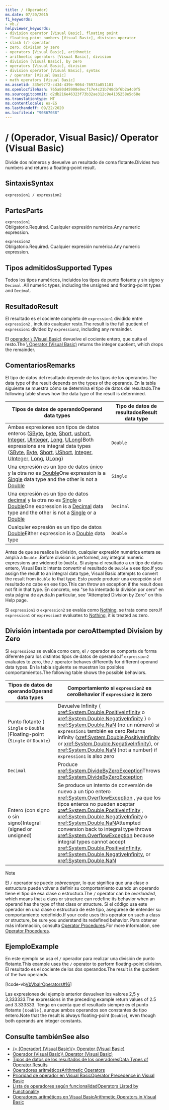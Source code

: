 ```yaml
---
title: / (Operador)
ms.date: 07/20/2015
f1_keywords:
- vb./
helpviewer_keywords:
- division operator [Visual Basic], floating point
- floating-point numbers [Visual Basic], division operator
- slash (/) operator
- zero, division by zero
- operators [Visual Basic], arithmetic
- arithmetic operators [Visual Basic], division
- division [Visual Basic], by zero
- operators [Visual Basic], division
- division operator [Visual Basic], syntax
- / operator [Visual Basic]
- math operators [Visual Basic]
ms.assetid: 335e97f2-c434-439e-9064-76973a051101
ms.openlocfilehash: 765a80d45908e0ecf17e4c21b748dbf6b2a4c0f5
ms.sourcegitcommit: d2db216e46323f73b32ae312c9e4135258e5d68e
ms.translationtype: MT
ms.contentlocale: es-ES
ms.lasthandoff: 09/22/2020
ms.locfileid: "90867038"
---
```

# <a name="-operator-visual-basic"></a><span data-ttu-id="9494b-102">/ (Operador, Visual Basic)</span><span class="sxs-lookup"><span data-stu-id="9494b-102">/ Operator (Visual Basic)</span></span>

<span data-ttu-id="9494b-103">Divide dos números y devuelve un resultado de coma flotante.</span><span class="sxs-lookup"><span data-stu-id="9494b-103">Divides two numbers and returns a floating-point result.</span></span>  
  
## <a name="syntax"></a><span data-ttu-id="9494b-104">Sintaxis</span><span class="sxs-lookup"><span data-stu-id="9494b-104">Syntax</span></span>  
  
```vb  
expression1 / expression2  
```  
  
## <a name="parts"></a><span data-ttu-id="9494b-105">Partes</span><span class="sxs-lookup"><span data-stu-id="9494b-105">Parts</span></span>  

 `expression1`  
 <span data-ttu-id="9494b-106">Obligatorio.</span><span class="sxs-lookup"><span data-stu-id="9494b-106">Required.</span></span> <span data-ttu-id="9494b-107">Cualquier expresión numérica.</span><span class="sxs-lookup"><span data-stu-id="9494b-107">Any numeric expression.</span></span>  
  
 `expression2`  
 <span data-ttu-id="9494b-108">Obligatorio.</span><span class="sxs-lookup"><span data-stu-id="9494b-108">Required.</span></span> <span data-ttu-id="9494b-109">Cualquier expresión numérica.</span><span class="sxs-lookup"><span data-stu-id="9494b-109">Any numeric expression.</span></span>  
  
## <a name="supported-types"></a><span data-ttu-id="9494b-110">Tipos admitidos</span><span class="sxs-lookup"><span data-stu-id="9494b-110">Supported Types</span></span>  

 <span data-ttu-id="9494b-111">Todos los tipos numéricos, incluidos los tipos de punto flotante y sin signo y `Decimal` .</span><span class="sxs-lookup"><span data-stu-id="9494b-111">All numeric types, including the unsigned and floating-point types and `Decimal`.</span></span>  
  
## <a name="result"></a><span data-ttu-id="9494b-112">Resultado</span><span class="sxs-lookup"><span data-stu-id="9494b-112">Result</span></span>  

 <span data-ttu-id="9494b-113">El resultado es el cociente completo de `expression1` dividido entre `expression2` , incluido cualquier resto.</span><span class="sxs-lookup"><span data-stu-id="9494b-113">The result is the full quotient of `expression1` divided by `expression2`, including any remainder.</span></span>  
  
 <span data-ttu-id="9494b-114">El [operador \ (Visual Basic)](integer-division-operator.md) devuelve el cociente entero, que quita el resto.</span><span class="sxs-lookup"><span data-stu-id="9494b-114">The [\ Operator (Visual Basic)](integer-division-operator.md) returns the integer quotient, which drops the remainder.</span></span>  
  
## <a name="remarks"></a><span data-ttu-id="9494b-115">Comentarios</span><span class="sxs-lookup"><span data-stu-id="9494b-115">Remarks</span></span>  

 <span data-ttu-id="9494b-116">El tipo de datos del resultado depende de los tipos de los operandos.</span><span class="sxs-lookup"><span data-stu-id="9494b-116">The data type of the result depends on the types of the operands.</span></span> <span data-ttu-id="9494b-117">En la tabla siguiente se muestra cómo se determina el tipo de datos del resultado.</span><span class="sxs-lookup"><span data-stu-id="9494b-117">The following table shows how the data type of the result is determined.</span></span>  
  
|<span data-ttu-id="9494b-118">Tipos de datos de operando</span><span class="sxs-lookup"><span data-stu-id="9494b-118">Operand data types</span></span>|<span data-ttu-id="9494b-119">Tipo de datos de resultados</span><span class="sxs-lookup"><span data-stu-id="9494b-119">Result data type</span></span>|  
|------------------------|----------------------|  
|<span data-ttu-id="9494b-120">Ambas expresiones son tipos de datos enteros ([SByte](../data-types/sbyte-data-type.md), [byte](../data-types/byte-data-type.md), [Short](../data-types/short-data-type.md), [ushort](../data-types/ushort-data-type.md), [Integer](../data-types/integer-data-type.md), [UInteger](../data-types/uinteger-data-type.md), [Long](../data-types/long-data-type.md), [ULong](../data-types/ulong-data-type.md))</span><span class="sxs-lookup"><span data-stu-id="9494b-120">Both expressions are integral data types ([SByte](../data-types/sbyte-data-type.md), [Byte](../data-types/byte-data-type.md), [Short](../data-types/short-data-type.md), [UShort](../data-types/ushort-data-type.md), [Integer](../data-types/integer-data-type.md), [UInteger](../data-types/uinteger-data-type.md), [Long](../data-types/long-data-type.md), [ULong](../data-types/ulong-data-type.md))</span></span>|`Double`|  
|<span data-ttu-id="9494b-121">Una expresión es un tipo de datos [único](../data-types/single-data-type.md) y la otra no es [Double](../data-types/double-data-type.md)</span><span class="sxs-lookup"><span data-stu-id="9494b-121">One expression is a [Single](../data-types/single-data-type.md) data type and the other is not a [Double](../data-types/double-data-type.md)</span></span>|`Single`|  
|<span data-ttu-id="9494b-122">Una expresión es un tipo de datos [decimal](../data-types/decimal-data-type.md) y la otra no es [Single](../data-types/single-data-type.md) o [Double](../data-types/double-data-type.md)</span><span class="sxs-lookup"><span data-stu-id="9494b-122">One expression is a [Decimal](../data-types/decimal-data-type.md) data type and the other is not a [Single](../data-types/single-data-type.md) or a [Double](../data-types/double-data-type.md)</span></span>|`Decimal`|  
|<span data-ttu-id="9494b-123">Cualquier expresión es un tipo de datos [Double](../data-types/double-data-type.md)</span><span class="sxs-lookup"><span data-stu-id="9494b-123">Either expression is a [Double](../data-types/double-data-type.md) data type</span></span>|`Double`|  
  
 <span data-ttu-id="9494b-124">Antes de que se realice la división, cualquier expresión numérica entera se amplía a `Double` .</span><span class="sxs-lookup"><span data-stu-id="9494b-124">Before division is performed, any integral numeric expressions are widened to `Double`.</span></span> <span data-ttu-id="9494b-125">Si asigna el resultado a un tipo de datos entero, Visual Basic intenta convertir el resultado de `Double` a ese tipo.</span><span class="sxs-lookup"><span data-stu-id="9494b-125">If you assign the result to an integral data type, Visual Basic attempts to convert the result from `Double` to that type.</span></span> <span data-ttu-id="9494b-126">Esto puede producir una excepción si el resultado no cabe en ese tipo.</span><span class="sxs-lookup"><span data-stu-id="9494b-126">This can throw an exception if the result does not fit in that type.</span></span> <span data-ttu-id="9494b-127">En concreto, vea "se ha intentado la división por cero" en esta página de ayuda.</span><span class="sxs-lookup"><span data-stu-id="9494b-127">In particular, see "Attempted Division by Zero" on this Help page.</span></span>  
  
 <span data-ttu-id="9494b-128">Si `expression1` o `expression2` se evalúa como [Nothing](../nothing.md), se trata como cero.</span><span class="sxs-lookup"><span data-stu-id="9494b-128">If `expression1` or `expression2` evaluates to [Nothing](../nothing.md), it is treated as zero.</span></span>  
  
## <a name="attempted-division-by-zero"></a><span data-ttu-id="9494b-129">División intentada por cero</span><span class="sxs-lookup"><span data-stu-id="9494b-129">Attempted Division by Zero</span></span>  

 <span data-ttu-id="9494b-130">Si `expression2` se evalúa como cero, el `/` operador se comporta de forma diferente para los distintos tipos de datos de operando.</span><span class="sxs-lookup"><span data-stu-id="9494b-130">If `expression2` evaluates to zero, the `/` operator behaves differently for different operand data types.</span></span> <span data-ttu-id="9494b-131">En la tabla siguiente se muestran los posibles comportamientos.</span><span class="sxs-lookup"><span data-stu-id="9494b-131">The following table shows the possible behaviors.</span></span>  
  
|<span data-ttu-id="9494b-132">Tipos de datos de operando</span><span class="sxs-lookup"><span data-stu-id="9494b-132">Operand data types</span></span>|<span data-ttu-id="9494b-133">Comportamiento si `expression2` es cero</span><span class="sxs-lookup"><span data-stu-id="9494b-133">Behavior if `expression2` is zero</span></span>|  
|------------------------|---------------------------------------|  
|<span data-ttu-id="9494b-134">Punto flotante ( `Single` o `Double` )</span><span class="sxs-lookup"><span data-stu-id="9494b-134">Floating-point (`Single` or `Double`)</span></span>|<span data-ttu-id="9494b-135">Devuelve Infinity ( <xref:System.Double.PositiveInfinity> o <xref:System.Double.NegativeInfinity> ) o <xref:System.Double.NaN> (no un número) si `expression1` también es cero.</span><span class="sxs-lookup"><span data-stu-id="9494b-135">Returns infinity (<xref:System.Double.PositiveInfinity> or <xref:System.Double.NegativeInfinity>), or <xref:System.Double.NaN> (not a number) if `expression1` is also zero</span></span>|  
|`Decimal`|<span data-ttu-id="9494b-136">Produce <xref:System.DivideByZeroException></span><span class="sxs-lookup"><span data-stu-id="9494b-136">Throws <xref:System.DivideByZeroException></span></span>|  
|<span data-ttu-id="9494b-137">Entero (con signo o sin signo)</span><span class="sxs-lookup"><span data-stu-id="9494b-137">Integral (signed or unsigned)</span></span>|<span data-ttu-id="9494b-138">Se produce un intento de conversión de nuevo a un tipo entero <xref:System.OverflowException> , ya que los tipos enteros no pueden aceptar <xref:System.Double.PositiveInfinity> , <xref:System.Double.NegativeInfinity> o <xref:System.Double.NaN></span><span class="sxs-lookup"><span data-stu-id="9494b-138">Attempted conversion back to integral type throws <xref:System.OverflowException> because integral types cannot accept <xref:System.Double.PositiveInfinity>, <xref:System.Double.NegativeInfinity>, or <xref:System.Double.NaN></span></span>|  
  
> [!NOTE]
> <span data-ttu-id="9494b-139">El `/` operador se puede *sobrecargar*, lo que significa que una clase o estructura puede volver a definir su comportamiento cuando un operando tiene el tipo de esa clase o estructura.</span><span class="sxs-lookup"><span data-stu-id="9494b-139">The `/` operator can be *overloaded*, which means that a class or structure can redefine its behavior when an operand has the type of that class or structure.</span></span> <span data-ttu-id="9494b-140">Si el código usa este operador en una clase o estructura de este tipo, asegúrese de entender su comportamiento redefinido.</span><span class="sxs-lookup"><span data-stu-id="9494b-140">If your code uses this operator on such a class or structure, be sure you understand its redefined behavior.</span></span> <span data-ttu-id="9494b-141">Para obtener más información, consulta [Operator Procedures](../../programming-guide/language-features/procedures/operator-procedures.md).</span><span class="sxs-lookup"><span data-stu-id="9494b-141">For more information, see [Operator Procedures](../../programming-guide/language-features/procedures/operator-procedures.md).</span></span>  
  
## <a name="example"></a><span data-ttu-id="9494b-142">Ejemplo</span><span class="sxs-lookup"><span data-stu-id="9494b-142">Example</span></span>  

 <span data-ttu-id="9494b-143">En este ejemplo se usa el `/` operador para realizar una división de punto flotante.</span><span class="sxs-lookup"><span data-stu-id="9494b-143">This example uses the `/` operator to perform floating-point division.</span></span> <span data-ttu-id="9494b-144">El resultado es el cociente de los dos operandos.</span><span class="sxs-lookup"><span data-stu-id="9494b-144">The result is the quotient of the two operands.</span></span>  
  
 [!code-vb[VbVbalrOperators#16](~/samples/snippets/visualbasic/VS_Snippets_VBCSharp/VbVbalrOperators/VB/Class1.vb#16)]  
  
 <span data-ttu-id="9494b-145">Las expresiones del ejemplo anterior devuelven los valores 2,5 y 3,333333.</span><span class="sxs-lookup"><span data-stu-id="9494b-145">The expressions in the preceding example return values of 2.5 and 3.333333.</span></span> <span data-ttu-id="9494b-146">Tenga en cuenta que el resultado siempre es el punto flotante ( `Double` ), aunque ambos operandos son constantes de tipo entero.</span><span class="sxs-lookup"><span data-stu-id="9494b-146">Note that the result is always floating-point (`Double`), even though both operands are integer constants.</span></span>  
  
## <a name="see-also"></a><span data-ttu-id="9494b-147">Consulte también</span><span class="sxs-lookup"><span data-stu-id="9494b-147">See also</span></span>

- [<span data-ttu-id="9494b-148">/= (Operador) (Visual Basic)</span><span class="sxs-lookup"><span data-stu-id="9494b-148">/= Operator (Visual Basic)</span></span>](floating-point-division-assignment-operator.md)
- [<span data-ttu-id="9494b-149">Operador (Visual Basic)</span><span class="sxs-lookup"><span data-stu-id="9494b-149">\ Operator (Visual Basic)</span></span>](integer-division-operator.md)
- [<span data-ttu-id="9494b-150">Tipos de datos de los resultados de los operadores</span><span class="sxs-lookup"><span data-stu-id="9494b-150">Data Types of Operator Results</span></span>](data-types-of-operator-results.md)
- [<span data-ttu-id="9494b-151">Operadores aritméticos</span><span class="sxs-lookup"><span data-stu-id="9494b-151">Arithmetic Operators</span></span>](arithmetic-operators.md)
- [<span data-ttu-id="9494b-152">Prioridad de operador en Visual Basic</span><span class="sxs-lookup"><span data-stu-id="9494b-152">Operator Precedence in Visual Basic</span></span>](operator-precedence.md)
- [<span data-ttu-id="9494b-153">Lista de operadores según funcionalidad</span><span class="sxs-lookup"><span data-stu-id="9494b-153">Operators Listed by Functionality</span></span>](operators-listed-by-functionality.md)
- [<span data-ttu-id="9494b-154">Operadores aritméticos en Visual Basic</span><span class="sxs-lookup"><span data-stu-id="9494b-154">Arithmetic Operators in Visual Basic</span></span>](../../programming-guide/language-features/operators-and-expressions/arithmetic-operators.md)
